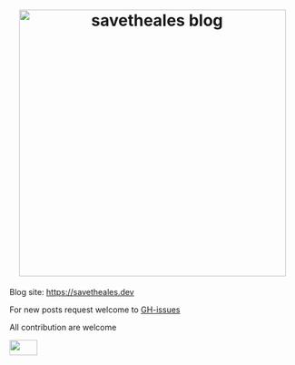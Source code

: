 <h1 align="center">
  <img src="static/img/logo.png"
  alt="savetheales blog" width="470"></a>
</h1>

Blog site: https://savetheales.dev

For new posts request welcome to [GH-issues](https://github.com/SaveTheAles/blog/issues)

All contribution are welcome

<img src="/tex/d6321babf0474cc81fe7ab1e3d4be211.svg?invert_in_darkmode&sanitize=true" align=middle width=48.95457764999998pt height=26.76175259999998pt/>